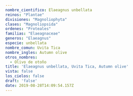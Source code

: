 ```yaml
---
nombre_cientifico: Elaeagnus unbellata
reinos: "Plantae"
divisiones: "Magnoliophyta"
clases: "Magnoliopsida"
ordenes: "Proteales"
familias: "Elaeagnaceae"
generos: "Elaeagnus"
especie: unbellata
nombre_comun: Uvita Tica
nombre_ingles: Autumn olive
otros_nombres:
  - Olivo de otoño
title: 'Elaeagnus unbellata, Uvita Tica, Autumn olive'
vista: false
los_cielos: false
draft: 'false'
date: 2019-08-28T14:09:54.157Z
---
```


